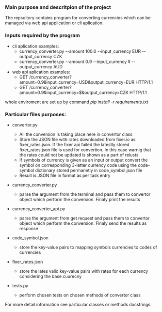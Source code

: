 ### Main purpose and descritpion of the project
The repsoitory contains program for converting currencies which can be managed via web api application or cli aplication.

### Inputs required by the program
- cli aplication examples:
  - currency_converter.py --amount 100.0 --input_currency EUR --output_currency CZK
  - currency_converter.py --amount 0.9 --input_currency ¥ --output_currency AUD
- web api aplication examples:
  - GET /currency_converter?amount=0.9&input_currency=USD&output_currency=EUR HTTP/1.1
  - GET /currency_converter?amount=0.9&input_currency=$&output_currency=CZK HTTP/1.1
 
 whole enviroment are set up by command *pip install -r requirements.txt*
  
### Particular files purposes:

- convertor.py

  - All the conversion is taking place here in convertor class
  - Store the JSON file with rates downloaded from fixer.io as fixer_rates.json. If the fixer api failed the 
    latestly stored fixer_rates.json file is used for convertion. In this case warnig that the rates could not be updated is shown as a part of relusts
  - If symbols of currency is given as an input or output convert the symbol on corresponding 3-letter currency code
  using the code-symbol dictionary stored permanetly in code_symbol.json file
  - Result is JSON file in format as per task entry
  
 - currency_converter.py
   - parse the argument from the terminal and pass them to convertor object which perform the conversion. Finaly print the results
   
 - currency_converter_api.py
   - parse the argument from get request and pass them to convertor object which perform the conversion. Finaly send the results as response
 
 - code_symbol.json
   - store the key-value pairs to mapping symbols currencies to codes of currencies
   
 - fixer_rates.json
   - store the lates valid key-value pairs with rates for each currency considering the base cuurecny
   
 - tests.py
   - perform chosen tests on chosen methods of convertor class
   
For more detail information see particular classes or methods docstrings

